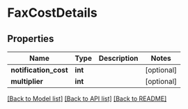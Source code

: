 # FaxCostDetails

## Properties
Name | Type | Description | Notes
------------ | ------------- | ------------- | -------------
**notification_cost** | **int** |  | [optional] 
**multiplier** | **int** |  | [optional] 

[[Back to Model list]](../README.md#documentation-for-models) [[Back to API list]](../README.md#documentation-for-api-endpoints) [[Back to README]](../README.md)


